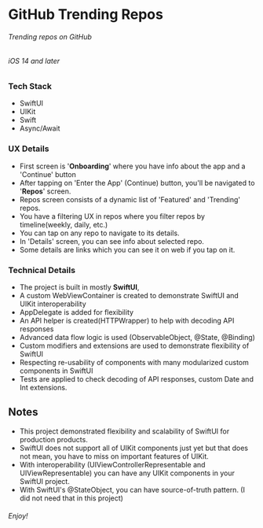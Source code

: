 # GitHub Trending Repos
###### Trending repos on GitHub
###### iOS 14 and later

### Tech Stack
* SwiftUI 
* UIKit 
* Swift 
* Async/Await 

### UX Details 
* First screen is '**Onboarding**' where you have info about the app and a 'Continue' button
* After tapping on 'Enter the App' (Continue) button, you'll be navigated to '**Repos**' screen. 
* Repos screen consists of a dynamic list of 'Featured' and 'Trending' repos. 
* You have a filtering UX in repos where you filter repos by timeline(weekly, daily, etc.)
* You can tap on any repo to navigate to its details. 
* In 'Details' screen, you can see info about selected repo. 
* Some details are links which you can see it on web if you tap on it. 

### Technical Details
* The project is built in mostly **SwiftUI**, 
* A custom WebViewContainer is created to demonstrate SwiftUI and UIKit interoperability
* AppDelegate is added for flexibility 
* An API helper is created(HTTPWrapper) to help with decoding API responses
* Advanced data flow logic is used (ObservableObject, @State, @Binding)
* Custom modifiers and extensions are used to demonstrate flexibility of SwiftUI 
* Respecting re-usability of components with many modularized custom components in SwiftUI
* Tests are applied to check decoding of API responses, custom Date and Int extensions. 

## Notes
* This project demonstrated flexibility and scalability of SwiftUI for production products. 
* SwiftUI does not support all of UIKit components just yet but that does not mean, you have to miss on important features of UIKit. 
* With interoperability (UIViewControllerRepresentable and UIViewRepresentable) you can have any UIKit components in your SwiftUI project.
* With SwiftUI's @StateObject, you can have source-of-truth pattern. (I did not need that in this project)


###### Enjoy!
